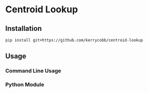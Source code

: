 # Centroid Lookup

## Installation
```bash
pip install git+https://github.com/kerrycobb/centroid-lookup
```

## Usage
### Command Line Usage



### Python Module
